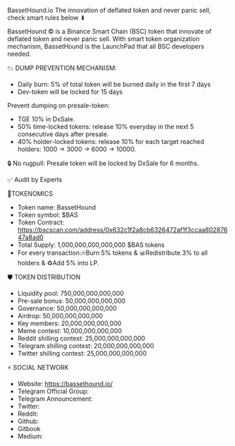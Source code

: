 BassetHound.io The innovation of deflated token and never panic sell, check smart rules below ⬇

BassetHound © is a Binance Smart Chain (BSC) token that innovate of deflated token and never panic sell. With smart token organization mechanism, BassetHound is the LaunchPad that all BSC developers needed.


📉 DUMP PREVENTION MECHANISM:
- Daily burn: 5% of total token will be burned daily in the first 7 days
- Dev-token will be locked for 15 days


Prevent dumping on presale-token:

- TGE 10% in DxSale.
- 50% time-locked tokens: release 10% everyday in the next 5 consecutive days after presale.
- 40% holder-locked tokens: release 10% for each target reached holders: 1000 -> 3000 -> 6000 -> 10000.

🔒 No rugpull: Presale token will be locked by DxSale for 6 months.

✅ Audit by Experts


💠TOKENOMICS
- Token name: BassetHound
- Token symbol: $BAS
- Token Contract: https://bscscan.com/address/0x632c1f2a8cb6326472af1f3ccaa80287647a8ad0
- Total Supply: 1,000,000,000,000,000 $BAS tokens
- For every transaction:🔥Burn 5% tokens & 📊Redistribute 3% to all holders & ♻️Add 5% into LP.

🛡️ TOKEN DISTRIBUTION
- Liquidity pool:             750,000,000,000,000
- Pre-sale bonus:              50,000,000,000,000
- Governance:                  50,000,000,000,000
- Airdrop:                     50,000,000,000,000
- Key members:                 20,000,000,000,000
- Meme contest:                10,000,000,000,000
- Reddit shilling contest:     25,000,000,000,000
- Telegram shilling contest:   20,000,000,000,000
- Twitter shilling contest:    25,000,000,000,000

⚡ SOCIAL NETWORK
- Website: https://bassethound.io/
- Telegram Official Group: 
- Telegram Announcement: 
- Twitter:
- Reddit: 
- Github: 
- Gitbook
- Medium: 